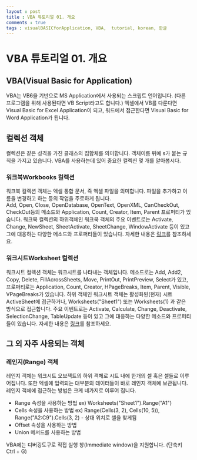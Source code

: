 ```yaml
---
layout : post
title : VBA 튜토리얼 01. 개요
comments : true
tags : visualBASICforApplication, VBA,  tutorial, korean, 한글
---
```


VBA 튜토리얼 01. 개요
===

## VBA(Visual Basic for Application)
VBA는 VB6을 기반으로 MS Application에서 사용되는 스크립트 언어입니다. (다른 프로그램을 위해 사용된다면 VB Script라고도 합니다.) 엑셀에서 VB를 다룬다면 Visual Basic for Excel Application이 되고, 워드에서 접근한다면 Visual Basic for Word Application가 됩니다.

## 컬렉션 객체
컬렉션은 같은 성격을 가진 클래스의 집합체를 의미합니다. 객체이름 뒤에 s가 붙는 규칙을 가지고 있습니다. VBA를 사용하는데 있어 중요한 컬렉션 몇 개를 알아봅시다.

### 워크북Workbooks 컬렉션
워크북 컬렉션 객체는 엑셀 통합 문서, 즉 엑셀 파일을 의미합니다. 파일을 추가하고 이름을 변경하고 하는 등의 작업을 주로하게 됩니다.  
Add, Open, Close, OpenDatabase, OpenText, OpenXML, CanCheckOut, CheckOut등의 메소드와 Application, Count, Creator, Item, Parent 프로퍼티가 있습니다.
워크북 컬렉션의 하위객체인 워크북 객체의 주요 이벤트로는 Activate, Change, NewSheet, SheetActivate, SheetChange, WindowActivate 등이 있고 
그에 대응하는 다양한 메소드와 프로퍼티들이 있습니다. 자세한 내용은 [링크](https://docs.microsoft.com/ko-kr/office/vba/api/excel.workbook)를 참조하세요.

### 워크시트Worksheet 컬렉션
워크시트 컬렉션 객체는 워크시트를 나타내는 객체입니다. 메소드로는 Add, Add2, Copy, Delete, FillAcrossSheets, Move,  PrintOut, PrintPreview, Select가 있고, 
프로퍼티로는 Application, Count, Creator, HPageBreaks, Item, Parent, Visible, VPageBreaks가 있습니다.
하위 객체인 워크시트 객체는 활성화된(현재) 시트ActiveSheet에 접근하거나,  Worksheets("Sheet1") 또는 Worksheets(1) 과 같은 방식으로 접근합니다. 
주요 이벤트로는 Activate,  Calculate, Change, Deactivate, SelectionChange, TableUpdate 등이 있고 
그에 대응하는 다양한 메소드와 프로퍼티들이 있습니다. 자세한 내용은 [링크](https://docs.microsoft.com/ko-kr/office/vba/api/excel.worksheet)를 참조하세요.

## 그 외 자주 사용되는 객체
### 레인지(Range) 객체
레인지 객체는 워크시트 오브젝트의 하위 객체로 시트 내에 한개의 셀 혹은 셀들로 이루어집니다. 또한 엑셀에 입력되는 대부분의 데이터들이 바로 레인지 객체에 보관됩니다. 레인지 객체에 접근하는 방법은 크게 네가지로 이루어 집니다.
+ Range 속성을 사용하는 방법 ex) Worksheets("Sheet1").Range("A1")
+ Cells 속성을 사용하는 방법 ex) Range(Cells(3, 2), Cells(10, 5)), Range("A2:C9").Cells(3, 2) - 상대 위치로 셀을 찾게됨
+ Offset 속성을 사용하는 방법
+ Union 메서드를 사용하는 방법

VBA에는 디버깅도구로 직접 실행 창(Immediate window)을 지원합니다. (단축키 Ctrl + G)
